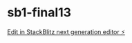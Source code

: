 # sb1-final13

[Edit in StackBlitz next generation editor ⚡️](https://stackblitz.com/~/github.com/drmas001/sb1-final13)